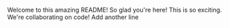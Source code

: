 Welcome to this amazing README!
So glad you're here!
This is so exciting. We're collaborating on code!
Add another line